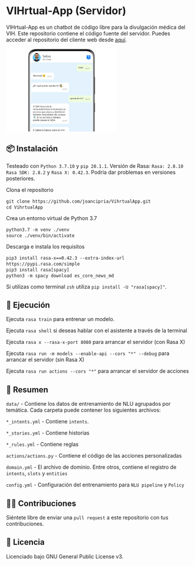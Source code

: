 # VIHrtual-App (Servidor)
VIHrtual-App es un chatbot de código libre para la divulgación médica del VIH. Este repositorio contiene el código fuente del servidor. Puedes acceder al repositorio del cliente web desde [aquí](https://github.com/joancipria/VihrtualApp-app/).

<img style="width: 60%" title="a title" alt="Alt text" src="https://raw.githubusercontent.com/joancipria/VihrtualApp-app/master/screenshot.png">

## 📦 Instalación
Testeado con `Python 3.7.10` y `pip 20.1.1`. Versión de Rasa: `Rasa: 2.8.10` `Rasa SDK: 2.8.2` y `Rasa X: 0.42.3`. Podría dar problemas en versiones posteriores.

Clona el repositorio
```
git clone https://github.com/joancipria/VihrtualApp.git
cd VihrtualApp
```
Crea un entorno virtual de Python 3.7
```
python3.7 -m venv ./venv
source ./venv/bin/activate
```

Descarga e instala los requisitos
```
pip3 install rasa-x==0.42.3 --extra-index-url https://pypi.rasa.com/simple
pip3 install rasa[spacy] 
python3 -m spacy download es_core_news_md
```

Si utilizas como terminal `zsh` utiliza `pip install -U "rasa[spacy]"`.

## 🤖 Ejecución

Ejecuta `rasa train` para entrenar un modelo.

Ejecuta `rasa shell` si deseas hablar con el asistente a través de la terminal

Ejecuta `rasa x --rasa-x-port 8080` para arrancar el servidor (con Rasa X)

Ejecuta `rasa run -m models --enable-api --cors "*" --debug` para arrancar el servidor (sin Rasa X)

Ejecuta `rasa run actions --cors "*"` para arrancar el servidor de acciones

## 🤔 Resumen

`data/` - Contiene los datos de entrenamiento de NLU agrupados por temática. Cada carpeta puede contener los siguientes archivos:

`*_intents.yml` - Contiene `intents`.

`*_stories.yml` - Contiene historias

`*_rules.yml` - Contiene reglas

`actions/actions.py` - Contiene el código de las acciones personalizadas

`domain.yml` - El archivo de dominio. Entre otros, contiene el registro de `intents`, `slots` y `entities`

`config.yml` - Configuración del entrenamiento para `NLU pipeline` y `Policy` 

## 👨‍💻 Contribuciones
Siéntete libre de enviar una `pull request` a este repositorio con tus contribuciones.

## 📜 Licencia
Licenciado bajo GNU General Public License v3.